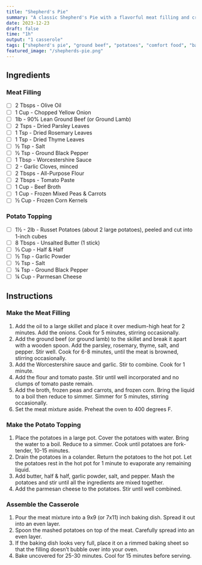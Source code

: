 ```yaml
---
title: "Shepherd's Pie"
summary: "A classic Shepherd's Pie with a flavorful meat filling and creamy mashed potato topping"
date: 2023-12-23
draft: false
time: "1h"
output: "1 casserole"
tags: ["shepherd's pie", "ground beef", "potatoes", "comfort food", "baking"]
featured_image: "/shepherds-pie.png"
---
```


## Ingredients

### Meat Filling

- [ ] 2 Tbsps - Olive Oil
- [ ] 1 Cup - Chopped Yellow Onion
- [ ] 1lb - 90% Lean Ground Beef (or Ground Lamb)
- [ ] 2 Tsps - Dried Parsley Leaves
- [ ] 1 Tsp - Dried Rosemary Leaves
- [ ] 1 Tsp - Dried Thyme Leaves
- [ ] ½ Tsp - Salt
- [ ] ½ Tsp - Ground Black Pepper
- [ ] 1 Tbsp - Worcestershire Sauce
- [ ] 2 - Garlic Cloves, minced
- [ ] 2 Tbsps - All-Purpose Flour
- [ ] 2 Tbsps - Tomato Paste
- [ ] 1 Cup - Beef Broth
- [ ] 1 Cup - Frozen Mixed Peas & Carrots
- [ ] ½ Cup - Frozen Corn Kernels

### Potato Topping

- [ ] 1½ - 2lb - Russet Potatoes (about 2 large potatoes), peeled and cut into 1-inch cubes
- [ ] 8 Tbsps - Unsalted Butter (1 stick)
- [ ] ⅓ Cup - Half & Half
- [ ] ½ Tsp - Garlic Powder
- [ ] ½ Tsp - Salt
- [ ] ¼ Tsp - Ground Black Pepper
- [ ] ¼ Cup - Parmesan Cheese

## Instructions

### Make the Meat Filling

1. Add the oil to a large skillet and place it over medium-high heat for 2 minutes. Add the onions. Cook for 5 minutes, stirring occasionally.
2. Add the ground beef (or ground lamb) to the skillet and break it apart with a wooden spoon. Add the parsley, rosemary, thyme, salt, and pepper. Stir well. Cook for 6-8 minutes, until the meat is browned, stirring occasionally.
3. Add the Worcestershire sauce and garlic. Stir to combine. Cook for 1 minute.
4. Add the flour and tomato paste. Stir until well incorporated and no clumps of tomato paste remain.
5. Add the broth, frozen peas and carrots, and frozen corn. Bring the liquid to a boil then reduce to simmer. Simmer for 5 minutes, stirring occasionally.
6. Set the meat mixture aside. Preheat the oven to 400 degrees F.

### Make the Potato Topping

1. Place the potatoes in a large pot. Cover the potatoes with water. Bring the water to a boil. Reduce to a simmer. Cook until potatoes are fork-tender, 10-15 minutes.
2. Drain the potatoes in a colander. Return the potatoes to the hot pot. Let the potatoes rest in the hot pot for 1 minute to evaporate any remaining liquid.
3. Add butter, half & half, garlic powder, salt, and pepper. Mash the potatoes and stir until all the ingredients are mixed together.
4. Add the parmesan cheese to the potatoes. Stir until well combined.

### Assemble the Casserole

1. Pour the meat mixture into a 9x9 (or 7x11) inch baking dish. Spread it out into an even layer.
2. Spoon the mashed potatoes on top of the meat. Carefully spread into an even layer.
3. If the baking dish looks very full, place it on a rimmed baking sheet so that the filling doesn’t bubble over into your oven.
4. Bake uncovered for 25-30 minutes. Cool for 15 minutes before serving.
